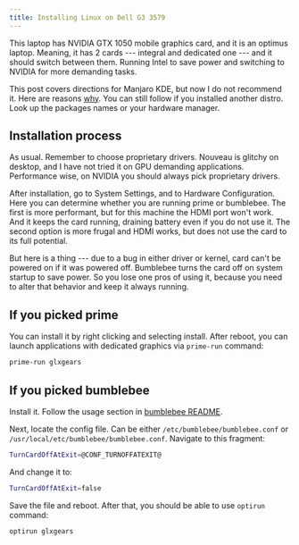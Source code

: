 ```yaml
---
title: Installing Linux on Dell G3 3579
---
```


This laptop has NVIDIA GTX 1050 mobile graphics card, and it is an optimus laptop. Meaning, it has 2 cards --- integral and dedicated one --- and it should switch between them. Running Intel to save power and switching to NVIDIA for more demanding tasks.

This post covers directions for Manjaro KDE, but now I do not recommend it. Here are reasons [why](https://web.archive.org/web/20200814141338/https://manjaro.ykkz.de/en/). You can still follow if you installed another distro. Look up the packages names or your hardware manager.

## Installation process

As usual. Remember to choose proprietary drivers. Nouveau is glitchy on desktop, and I have not tried it on GPU demanding applications. Performance wise, on NVIDIA you should always pick proprietary drivers.

After installation, go to System Settings, and to Hardware Configuration. Here you can determine whether you are running prime or bumblebee. The first is more performant, but for this machine the HDMI port won't work. And it keeps the card running, draining battery even if you do not use it. The second option is more frugal and HDMI works, but does not use the card to its full potential.

But here is a thing --- due to a bug in either driver or kernel, card can't be powered on if it was powered off. Bumblebee turns the card off on system startup to save power. So you lose one pros of using it, because you need to alter that behavior and keep it always running.

## If you picked prime

You can install it by right clicking and selecting install. After reboot, you can launch applications with dedicated graphics via `prime-run` command:

```sh
prime-run glxgears
```

## If you picked bumblebee

Install it. Follow the usage section in [bumblebee README](https://github.com/Bumblebee-Project/Bumblebee).

Next, locate the config file. Can be either `/etc/bumblebee/bumblebee.conf` or `/usr/local/etc/bumblebee/bumblebee.conf`. Navigate to this fragment:

```sh
TurnCardOffAtExit=@CONF_TURNOFFATEXIT@
```

And change it to:
```sh
TurnCardOffAtExit=false
```

Save the file and reboot. After that, you should be able to use `optirun` command:

```sh
optirun glxgears
```
